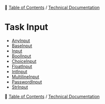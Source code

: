 🔖 [Table of Contents](../../README.md) / [Technical Documentation](../README.md)

# Task Input

- [AnyInput](any-input.md)
- [BaseInput](base-input.md)
- [Input](input.md)
- [BoolInput](bool-input.md)
- [ChoiceInput](choice-input.md)
- [FloatInput](float-input.md)
- [IntInput](int-input.md)
- [MultilineInput](multiline-input.md)
- [PasswordInput](password-input.md)
- [StrInput](str-input.md)

🔖 [Table of Contents](../../README.md) / [Technical Documentation](../README.md)

